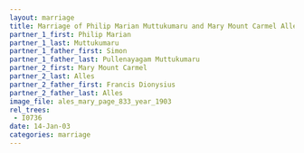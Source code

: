 ```yaml
---
layout: marriage
title: Marriage of Philip Marian Muttukumaru and Mary Mount Carmel Alles
partner_1_first: Philip Marian
partner_1_last: Muttukumaru
partner_1_father_first: Simon
partner_1_father_last: Pullenayagam Muttukumaru
partner_2_first: Mary Mount Carmel
partner_2_last: Alles
partner_2_father_first: Francis Dionysius
partner_2_father_last: Alles
image_file: ales_mary_page_833_year_1903
rel_trees:
 - I0736
date: 14-Jan-03
categories: marriage
---
```


